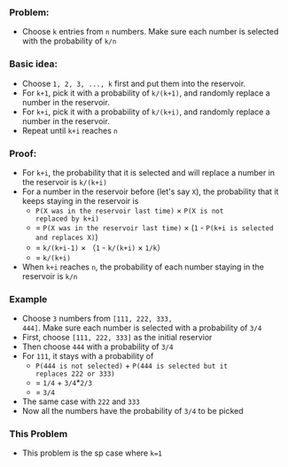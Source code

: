 ### Problem:
  - Choose <code>k</code> entries from <code>n</code> numbers. Make sure each number is selected with the probability of <code>k/n</code>

### Basic idea:
  - Choose <code>1, 2, 3, ..., k</code> first and put them into the reservoir.
  - For <code>k+1</code>, pick it with a probability of <code>k/(k+1)</code>, and randomly replace a number in the reservoir.
  - For <code>k+i</code>, pick it with a probability of <code>k/(k+i)</code>, and randomly replace a number in the reservoir.
  - Repeat until <code>k+i</code> reaches <code>n</code>

### Proof:
  - For <code>k+i</code>, the probability that it is selected and will replace a number in the reservoir is <code>k/(k+i)</code>
  - For a number in the reservoir before (let's say <code>X</code>), the probability that it keeps staying in the reservoir is
    - <code>P(X was in the reservoir last time)</code> × <code>P(X is not replaced by k+i)</code>
    - = <code>P(X was in the reservoir last time)</code> × (<code>1</code> - <code>P(k+i is selected and replaces X)</code>)
    - = <code>k/(k+i-1)</code> × （<code>1</code> - <code>k/(k+i)</code> × <code>1/k</code>）
    - = <code>k/(k+i)</code>
  - When <code>k+i</code> reaches <code>n</code>, the probability of each number staying in the reservoir is <code>k/n</code>

### Example
  - Choose <code>3</code> numbers from <code>[111, 222, 333, 444]</code>. Make sure each number is selected with a probability of <code>3/4</code>
  - First, choose <code>[111, 222, 333]</code> as the initial reservior
  - Then choose <code>444</code> with a probability of <code>3/4</code>
  - For <code>111</code>, it stays with a probability of
    - <code>P(444 is not selected)</code> + <code>P(444 is selected but it replaces 222 or 333)</code>
    - = <code>1/4</code> + <code>3/4</code>*<code>2/3</code>
    - = <code>3/4</code>
  - The same case with <code>222</code> and <code>333</code>
  - Now all the numbers have the probability of <code>3/4</code> to be picked

### This Problem <Linked List Random Node>
  - This problem is the sp case where <code>k=1</code>



